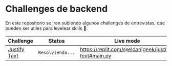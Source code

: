 # Challenges de backend

En este repositorio se iran subiendo algunos challenges de entrevistas, que pueden ser utiles para levelear skills 🏅️:

|   Challenge                       |   Status            | Live mode                                           |
| --------------------------------- | ------------------- | --------------------------------------------------- |
|   [Justify Text](/justify-text)   |   `Resolviendo...`  | https://replit.com/@eldanigeek/justify-text#main.py |
